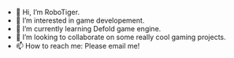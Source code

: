 - 👋 Hi, I’m RoboTiger.
- 👀 I’m interested in game developement.
- 🌱 I’m currently learning Defold game engine.
- 💞️ I’m looking to collaborate on some really cool gaming projects.
- 📫 How to reach me: Please email me!
